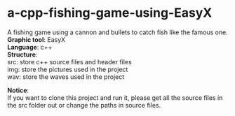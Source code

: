 # a-cpp-fishing-game-using-EasyX
A fishing game using a cannon and bullets to catch fish like the famous one.  
**Graphic tool**: EasyX  
**Language**: c++  
**Structure**:  
src: store c++ source files and header files  
img: store the pictures used in the project  
wav: store the waves used in the project  
  
**Notice**:  
If you want to clone this project and run it, please get all the source files in the src folder out or change the paths in source files.
